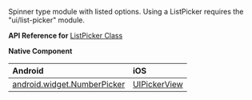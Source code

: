 Spinner type module with listed options.
Using a ListPicker requires the "ui/list-picker" module.

**API Reference for** [ListPicker Class](http://docs.nativescript.org/api-reference/modules/_ui_list_picker_.html)

**Native Component**

| Android                | iOS      |
|:-----------------------|:---------|
| [android.widget.NumberPicker](http://developer.android.com/reference/android/widget/NumberPicker.html) | [UIPickerView](https://developer.apple.com/library/prerelease/ios/documentation/UIKit/Reference/UIPickerView_Class/index.html) |